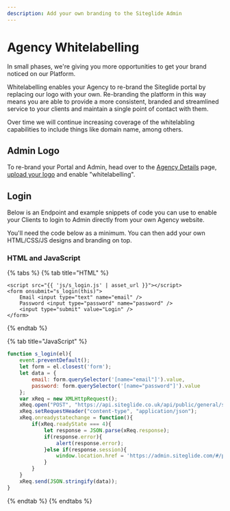 ```yaml
---
description: Add your own branding to the Siteglide Admin
---
```


# Agency Whitelabelling

​In small phases, we're giving you more opportunities to get your brand noticed on our Platform.

Whitelabelling enables your Agency to re-brand the Siteglide portal by replacing our logo with your own. Re-branding the platform in this way means you are able to provide a more consistent, branded and streamlined service to your clients and maintain a single point of contact with them.

Over time we will continue increasing coverage of the whitelabling capabilities to include things like domain name, among others.

## Admin Logo

To re-brand your Portal and Admin, head over to the [Agency Details](https://help.siteglide.com/article/36-agency-getting-started) page, [upload your logo](https://help.siteglide.com/article/36-agency-getting-started) and enable "whitelabelling".

## Login

Below is an Endpoint and example snippets of code you can use to enable your Clients to login to Admin directly from your own Agency website.

You'll need the code below as a minimum. You can then add your own HTML/CSS/JS designs and branding on top.

### HTML and JavaScript

{% tabs %}
{% tab title="HTML" %}
```liquid
<script src="{{ 'js/s_login.js' | asset_url }}"></script>
<form onsubmit="s_login(this)">
	Email <input type="text" name="email" />
	Password <input type="password" name="password" />
	<input type="submit" value="Login" />
</form>
```
{% endtab %}

{% tab title="JavaScript" %}
```javascript
function s_login(el){
	event.preventDefault();
	let form = el.closest('form');
	let data = {
		email: form.querySelector('[name="email"]').value,
		password: form.querySelector('[name="password"]').value
	};
	var xReq = new XMLHttpRequest();
	xReq.open("POST", "https://api.siteglide.co.uk/api/public/general/sessions/login");
	xReq.setRequestHeader("content-type", "application/json");
	xReq.onreadystatechange = function(){
		if(xReq.readyState === 4){
			let response = JSON.parse(xReq.response);
			if(response.error){
				alert(response.error);
			}else if(response.session){
				window.location.href = 'https://admin.siteglide.com/#/public/login?s='+response.session;
			}
		}
	}
	xReq.send(JSON.stringify(data));
}
```
{% endtab %}
{% endtabs %}

